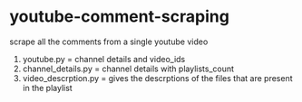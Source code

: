 # youtube-comment-scraping
scrape all the comments from a single youtube video
1. youtube.py =  channel details and video_ids
2. channel_details.py = channel details with playlists_count
3. video_descrption.py = gives the descrptions of the files that are present in the playlist

